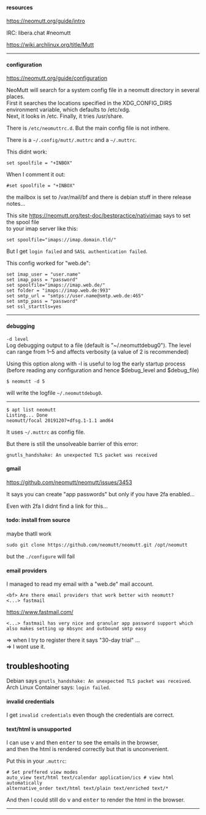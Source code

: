 #### resources

https://neomutt.org/guide/intro

IRC: libera.chat #neomutt

https://wiki.archlinux.org/title/Mutt

***

#### configuration

https://neomutt.org/guide/configuration

NeoMutt will search for a system config file in a neomutt directory in several places.\
First it searches the locations specified in the XDG_CONFIG_DIRS environment variable, which defaults to /etc/xdg.\
Next, it looks in /etc. Finally, it tries /usr/share.

There is `/etc/neomuttrc.d`. But the main config file is not inthere.

There is a `~/.config/mutt/.muttrc` and a `~/.muttrc`.

This didnt work:
```
set spoolfile = "+INBOX"
```

When I comment it out:
```
#set spoolfile = "+INBOX"
```
the mailbox is set to /var/mail/bf and there is debian stuff in there release notes...

This site https://neomutt.org/test-doc/bestpractice/nativimap says to set the spool file\
to your imap server like this:
```
set spoolfile="imaps://imap.domain.tld/"
```
But I get `login failed` and `SASL authentication failed`.

This config worked for "web.de":
```
set imap_user = "user.name"
set imap_pass = "password"
set spoolfile="imaps://imap.web.de/"
set folder = "imaps://imap.web.de:993"
set smtp_url = "smtps://user.name@smtp.web.de:465"
set smtp_pass = "password"
set ssl_starttls=yes
```

***
#### debugging

`-d level`\
Log debugging output to a file (default is "~/.neomuttdebug0"). The level can range from 1–5 and affects verbosity (a value of 2 is recommended)

Using this option along with -l is useful to log the early startup process (before reading any configuration and hence $debug_level and $debug_file) 

```
$ neomutt -d 5
```
will write the logfile `~/.neomuttdebug0`.

***
```
$ apt list neomutt
Listing... Done
neomutt/focal 20191207+dfsg.1-1.1 amd64
```

It uses `~/.muttrc` as config file.

But there is still the unsolveable barrier of this error:
```
gnutls_handshake: An unexpected TLS packet was received
```

#### gmail

https://github.com/neomutt/neomutt/issues/3453

It says you can create "app passwords" but only if you have 2fa enabled...

Even with 2fa I didnt find a link for this...

#### todo: install from source

maybe thatll work

```
sudo git clone https://github.com/neomutt/neomutt.git /opt/neomutt
```

but the `./configure` will fail

#### email providers

I managed to read my email with a "web.de" mail account.

```
<bf> Are there email providers that work better with neomutt?
<...> fastmail
```
https://www.fastmail.com/

```
<...> fastmail has very nice and granular app password support which also makes setting up mbsync and outbound smtp easy
```
=> when I try to register there it says "30-day trial" ...\
=> I wont use it.

## troubleshooting

Debian says `gnutls_handshake: An unexpected TLS packet was received`.\
Arch Linux Container says: `login failed`.

#### invalid credentials

I get `invalid credentials` even though the credentials are correct.

#### text/html is unsupported

I can use <kbd>v</kbd> and then <kbd>enter</kbd> to see the emails in the browser,\
and then the html is rendered correctly but that is unconvenient.

Put this in your `.muttrc`:
```
# Set preffered view modes
auto_view text/html text/calendar application/ics # view html automatically
alternative_order text/html text/plain text/enriched text/*
```
And then I could still do <kbd>v</kbd> and <kbd>enter</kbd> to render the html in the browser.

***
